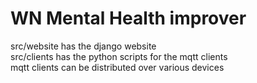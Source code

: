 # WN Mental Health improver

src/website has the django website  
src/clients has the python scripts for the mqtt clients  
mqtt clients can be distributed over various devices